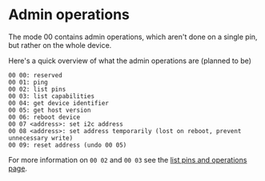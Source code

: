 
Admin operations
================

The mode 00 contains admin operations, which aren't done on a single pin, but rather
on the whole device. 

Here's a quick overview of what the admin operations are (planned to be)

    00 00: reserved
    00 01: ping
    00 02: list pins
    00 03: list capabilities 
    00 04: get device identifier
    00 05: get host version
    00 06: reboot device
    00 07 <address>: set i2c address 
    00 08 <address>: set address temporarily (lost on reboot, prevent unnecessary write) 
    00 09: reset address (undo 00 05)

For more information on `00 02` and `00 03` see the 
[list pins and operations page](list-pins-operations.md).